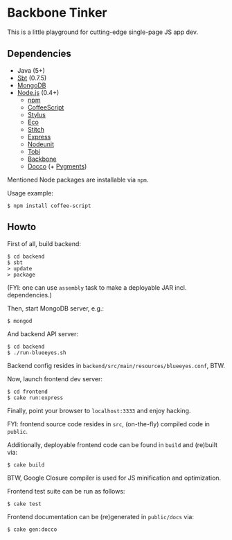 # Backbone Tinker

This is a little playground for cutting-edge single-page JS app dev.

## Dependencies

* Java (5+)
* [Sbt](http://code.google.com/p/simple-build-tool/wiki/Setup) (0.7.5)
* [MongoDB](http://www.mongodb.org/display/DOCS/Quickstart)
* [Node.js](https://github.com/joyent/node) (0.4+)
  * [npm](https://github.com/isaacs/npm)
  * [CoffeeScript](https://github.com/jashkenas/coffee-script)
  * [Stylus](https://github.com/LearnBoost/stylus)
  * [Eco](https://github.com/sstephenson/eco)
  * [Stitch](https://github.com/sstephenson/stitch)
  * [Express](https://github.com/visionmedia/express)
  * [Nodeunit](https://github.com/caolan/nodeunit)
  * [Tobi](https://github.com/LearnBoost/tobi)
  * [Backbone](https://github.com/documentcloud/backbone)
  * [Docco](https://github.com/jashkenas/docco) (+ [Pygments](http://pygments.org/download/))

Mentioned Node packages are installable via `npm`.

Usage example:

    $ npm install coffee-script

## Howto

First of all, build backend:

    $ cd backend
    $ sbt
    > update
    > package

(FYI: one can use `assembly` task to make a deployable JAR incl. dependencies.)

Then, start MongoDB server, e.g.:

    $ mongod

And backend API server:

    $ cd backend
    $ ./run-blueeyes.sh

Backend config resides in `backend/src/main/resources/blueeyes.conf`, BTW.

Now, launch frontend dev server:

    $ cd frontend
    $ cake run:express

Finally, point your browser to `localhost:3333` and enjoy hacking.

FYI: frontend source code resides in `src`, (on-the-fly) compiled code in `public`.

Additionally, deployable frontend code can be found in `build` and (re)built via:

    $ cake build

BTW, Google Closure compiler is used for JS minification and optimization.

Frontend test suite can be run as follows:

    $ cake test

Frontend documentation can be (re)generated in `public/docs` via:

    $ cake gen:docco
